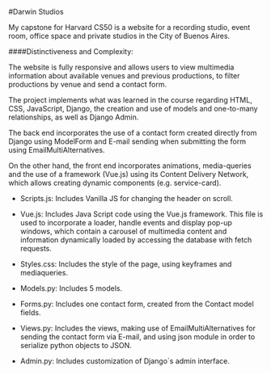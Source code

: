 #Darwin Studios

My capstone for Harvard CS50 is a website for a recording studio, event room, office space and private studios in the City of Buenos Aires.

####Distinctiveness and Complexity:

The website is fully responsive and allows users to view multimedia information about available venues and previous productions, to filter productions by venue and send a contact form.

The project implements what was learned in the course regarding HTML, CSS, JavaScript, Django, the creation and use of models and one-to-many relationships, as well as Django Admin.

The back end incorporates the use of a contact form created directly from Django using ModelForm and E-mail sending when submitting the form using EmailMultiAlternatives.

On the other hand, the front end incorporates animations, media-queries and the use of a framework (Vue.js) using its Content Delivery Network, which allows creating dynamic components (e.g. service-card).

- Scripts.js: Includes Vanilla JS for changing the header on scroll.

- Vue.js: Includes Java Script code using the Vue.js framework. This file is used to incorporate a loader, handle events and display pop-up windows, which contain a carousel of multimedia content and information dynamically loaded by accessing the database with fetch requests.

- Styles.css: Includes the style of the page, using keyframes and mediaqueries.

- Models.py: Includes 5 models.

- Forms.py: Includes one contact form, created from the Contact model fields. 

- Views.py: Includes the views, making use of EmailMultiAlternatives for sending the contact form via E-mail, and using json module in order to serialize python objects to JSON.

- Admin.py: Includes customization of Django´s admin interface.